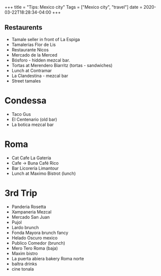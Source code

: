 +++
title = "Tips: Mexico city"
Tags = ["Mexico city", "travel"]
date = 2020-03-22T18:28:34-04:00
+++

Restaurents
-----------

* Tamale seller in front of La Espiga
* Tamalerías Flor de Lis
* Restaurante Nicos
* Mercado de la Merced
* Bósforo - hidden mezcal bar.
* Tortas at Merendero Biarritz (tortas - sandwiches)
* Lunch at Contramar
* La Clandestina - mezcal bar
* Street tamales

Condessa
========
* Taco Gus
* El Centenario (old bar)
* La botica mezcal bar

Roma
====
* Cat Cafe La Gatería
* Cafe -> Buna Café Rico
* Bar Licorería Limantour
* Lunch at Maximo Bistrot (lunch)

3rd Trip
=======
* Panderia Rosetta
* Xampaneria Mezcal
* Mercado San Juan
* Pujol
* Lardo brunch
* Fonda Mayora brunch fancy
* Helado Oscuro mexico
* Publico Comedor (brunch)
* Mero Tero Roma (baja)
* Maxim bistro
* La puerta abiera bakery Roma norte
* baltra drinks
* cine tonala

